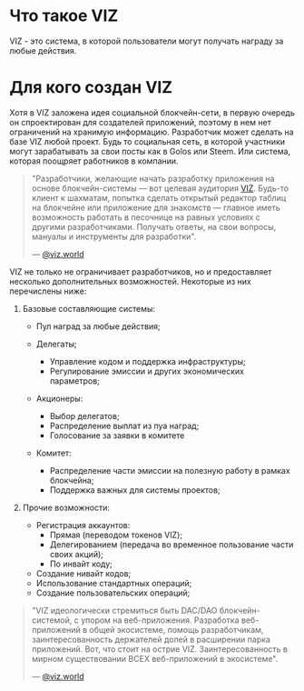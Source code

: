 # Что такое VIZ

VIZ - это система, в которой пользователи могут получать награду за любые действия. 

# Для кого создан VIZ

Хотя в VIZ заложена идея социальной блокчейн-сети, в первую очередь он спроектирован для создателей приложений, поэтому в нем нет ограничений на хранимую информацию. Разработчик может сделать на базе VIZ любой проект. Будь то социальная сеть, в которой участники могут зарабатывать за свои посты как в Golos или Steem. Или система, которая поощряет работников в компании.

> "Разработчики, желающие начать разработку приложения на основе блокчейн-системы — вот целевая аудитория [VIZ](https://viz.world/). Будь-то клиент к шахматам, попытка сделать открытый редактор таблиц на блокчейне или приложение для знакомств — главное иметь возможность работать в песочнице на равных условиях с другими разработчиками. Получать ответы, на свои вопросы, мануалы и инструменты для разработки". 
> 
>   — [@viz.world](https://goldvoice.club/@viz.world/announcement/)

VIZ не только не ограничивает разработчиков, но и предоставляет несколько дополнительных возможностей. Некоторые из них перечислены ниже:

1. Базовые составляющие системы:

   - Пул наград за любые действия;

   * Делегаты;
     - Управление кодом и поддержка инфраструктуры;
     - Регулирование эмиссии и других экономических параметров;
   * Акционеры:
     -  Выбор делегатов;
     -  Распределение выплат из пуа наград;
     -  Голосование за заявки в комитете
   * Комитет:

     - Распределение части эмиссии на полезную работу в рамках блокчейна;
     - Поддержка важных для системы проектов;

2. Прочие возможности: 

   * Регистрация аккаунтов: 
     - Прямая (переводом токенов VIZ);
     - Делегированием (передача во временное пользование части своих акций);
     - По инвайт коду;
   * Создание нивайт кодов;
   * Использование стандартных операций;
   * Создание пользовательских операций;


> "VIZ идеологически стремиться быть DAC/DAO блокчейн-системой, с упором на веб-приложения. Разработка веб-приложений в общей экосистеме, помощь разработчикам, заинтересованность держателей долей в расширении парка приложений. Вот, что стоит на острие VIZ. Заинтересованность в мирном существовании ВСЕХ веб-приложений в экосистеме".
> 
>— [@viz.world](https://goldvoice.club/@viz.world/idea/)
